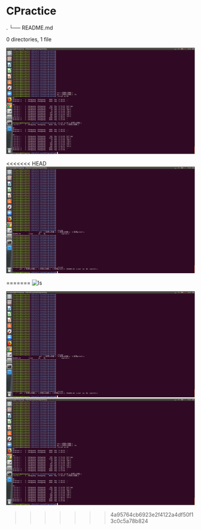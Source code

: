 # CPractice
.
└── README.md

0 directories, 1 file

![ls-al](https://github.com/zhengyang0106/CPractice/blob/master/ls-al.png)



<<<<<<< HEAD
![ls](https://github.com/zhengyang0106/CPractice/blob/master/ls.png)

=======
![ls](/home/zhengyang/haizei/1.CPractice/ls.png)

![ls](https://github.com/zhengyang0106/CPractice/blob/master/ls.png?raw=true)
![ls-al](https://github.com/zhengyang0106/CPractice/blob/master/ls-al.png?raw=true)
>>>>>>> 4a95764cb6923e2f4122a4df50f13c0c5a78b824
